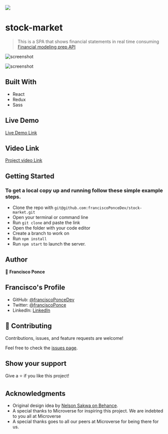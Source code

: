![](https://img.shields.io/badge/Microverse-blueviolet)

# stock-market

> This is a SPA that shows financial statements in real time consuming [Financial modeling prep API](https://financialmodelingprep.com/developer/docs/)


![screenshot]('./src/assets/fierce-escarpment-98670.herokuapp.com_(iPhone%206_7_8).png')

![screenshot]('.src/assets/fierce-escarpment-98670.herokuapp.com_(Desktop).png')


## Built With

- React
- Redux
- Sass

## Live Demo

[Live Demo Link](https://fierce-escarpment-98670.herokuapp.com)

## Video Link

[Project video Link](https://www.loom.com/share/3ee1aa10eb1443308c6203a671101883)

## Getting Started

### To get a local copy up and running follow these simple example steps.

- Clone the repo with `git@github.com:franciscoPonceDev/stock-market.git`
- Open your terminal or command line
- Run `git clone` and paste the link
- Open the folder with your code editor
- Create a branch to work on
- Run `npm install`
- Run `npm start` to launch the server.

## Author

👤 **Francisco Ponce**

## Francisco's Profile

- GitHub: [@franciscoPonceDev](https://github.com/franciscoPonceDev)
- Twitter: [@franciscoPonce](https://twitter.com/franciscoPonce)
- LinkedIn: [LinkedIn](https://www.linkedin.com/in/dev-ponce/)

## 🤝 Contributing

Contributions, issues, and feature requests are welcome!

Feel free to check the [issues page](https://github.com/franciscoPonceDev/stock-market/issues).

## Show your support

Give a ⭐️ if you like this project!

## Acknowledgments

- Original design idea by [Nelson Sakwa on Behance](https://www.behance.net/sakwadesignstudio).
- A special thanks to Microverse for inspiring this project. We are indebted to you all at Microverse
- A special thanks goes to all our peers at Microverse for being there for us.
